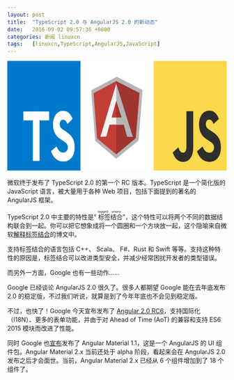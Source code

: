 ```yaml
---
layout: post
title:	"TypeScript 2.0 与 AngularJS 2.0 的新动态"
date:	2016-09-02 09:57:36 +0800 
categories:	新闻 linuxcn 
tags:	[linuxcn,TypeScript,AngularJS,JavaScript]
---
```



![](/Asserts/Images/album/201609/02/093750mfzzqy3hdzd8ylhy.jpg)


微软终于发布了 TypeScript 2.0 的第一个 RC 版本。TypeScript 是一个简化版的 JavaScript 语言，被大量用于各种 Web 项目，包括下面提到的著名的 AngularJS 框架。


TypeScript 2.0 中主要的特性是“<ruby> 标签结合 <rp>  （ </rp> <rt>  tagged unions </rt> <rp>  ） </rp></ruby>”，这个特性可以将两个不同的数据结构联合到一起。你可以把它想象成将一个圆圈和一个方块放一起，这个隐喻来自微软[解释标签结合](https://blogs.msdn.microsoft.com/typescript/2016/08/30/announcing-typescript-2-0-rc/)的博文中。


支持标签结合的语言包括 C++、 Scala、 F#、Rust 和 Swift 等等。支持这种特性的原因是，标签结合可以改进类型安全，并减少经常困扰开发者的类型错误。


而另外一方面，Google 也有一些动作……


Google 已经谈论 AngularJS 2.0 很久了。很多人都期望 Google 能在去年底发布 2.0 的稳定版，不过我们听说，就算是到了今年年底也不会见到稳定版。


不过，也快了！Google 今天宣布发布了 [Angular 2.0 RC6](http://angularjs.blogspot.com/2016/09/angular-2-rc6_1.html)，支持国际化（I18N）、更多的表单功能，并由于对 Ahead of Time (AoT) 的兼容和支持 ES6 2015 模块而改进了性能。 


同时 Google 也[宣布](http://angularjs.blogspot.com/2016/08/angular-material-11-and-2x.html)发布了 Angular Material 1.1，这是一个 AngularJS 的 UI 组件包。Angular Material 2.x 当前还处于 alpha 阶段，看起来会在 AngularJS 2.0 发布之后才会面世。当前，Angular Material 2.x 已经从 6 个组件增加到了 18 个组件了。
